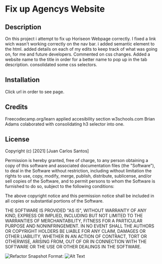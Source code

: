 # Fix up Agencys Website

## Description

On this project i attempt to fix up Horiseon Webpage correctly. I fixed a link wich wasn't working correctly on the nav bar. i added semantic element to the html. added details on each of my edits to keep track of what was going on, for me and future developers. Commented on css changes. Added a website name to the title in order for a better name to pop up in the tab description. consolidated some css selectors.

## Installation 

Click url in order to see page.

## Credits 

Freecodecamp.org/learn applied accesibility section
w3schools.com 
Brian Adams colaborated with consolidating h3 selector into one.

## License 

Copyright (c) [2021] [Juan Carlos Santos]

Permission is hereby granted, free of charge, to any person obtaining a copy
of this software and associated documentation files (the "Software"), to deal
in the Software without restriction, including without limitation the rights
to use, copy, modify, merge, publish, distribute, sublicense, and/or sell
copies of the Software, and to permit persons to whom the Software is
furnished to do so, subject to the following conditions:

The above copyright notice and this permission notice shall be included in all
copies or substantial portions of the Software.

THE SOFTWARE IS PROVIDED "AS IS", WITHOUT WARRANTY OF ANY KIND, EXPRESS OR
IMPLIED, INCLUDING BUT NOT LIMITED TO THE WARRANTIES OF MERCHANTABILITY,
FITNESS FOR A PARTICULAR PURPOSE AND NONINFRINGEMENT. IN NO EVENT SHALL THE
AUTHORS OR COPYRIGHT HOLDERS BE LIABLE FOR ANY CLAIM, DAMAGES OR OTHER
LIABILITY, WHETHER IN AN ACTION OF CONTRACT, TORT OR OTHERWISE, ARISING FROM,
OUT OF OR IN CONNECTION WITH THE SOFTWARE OR THE USE OR OTHER DEALINGS IN THE
SOFTWARE.



![Refactor Snapshot](/images/logo.png)
Format: ![Alt Text](url)




